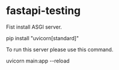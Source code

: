 # fastapi-testing

Fist install ASGI server.

pip install "uvicorn[standard]"

To run this server please use this command.

uvicorn main:app --reload
